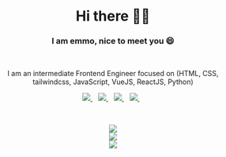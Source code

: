 <!--
**coded1guy/coded1guy** is a ✨ _special_ ✨ repository because its `README.md` (this file) appears on your GitHub profile.

Here are some ideas to get you started:

- 🔭 I’m currently working on ...
- 🌱 I’m currently learning ...
- 👯 I’m looking to collaborate on ...
- 🤔 I’m looking for help with ...
- 💬 Ask me about ...
- 📫 How to reach me: ...
- 😄 Pronouns: ...
- ⚡ Fun fact: ...
-->


<h1 align='center'>Hi there 👋🏾</h1>
<h3 align="center"> I am emmo, nice to meet you 😄</h3>
<br>
<p align='center'>I am an intermediate Frontend Engineer focused on (HTML, CSS, tailwindcss, JavaScript, VueJS, ReactJS, Python)</p>

<p align='center'>
  <p align='center'>
    <a href="https://wa.me/2348116604581?text=Hello emmo" target="_blank">
      <img src="https://img.shields.io/badge/WHATSAPP-%2325D366.svg?&style=for-the-badge&logo=whatsapp&logoColor=white" />
    </a>&nbsp;&nbsp;
    <a href="https://twitter.com/OlubiyiEmmanue9" target="_blank">
      <img src="https://img.shields.io/badge/twitter-%231DA1F2.svg?&style=for-the-badge&logo=twitter&logoColor=white" />
    </a>&nbsp;&nbsp;
    <a href="https://www.linkedin.com/in/emmanuel-olubiyi-2720a11b4/" target="_blank">
      <img src="https://img.shields.io/badge/linkedin-%230077B5.svg?&style=for-the-badge&logo=linkedin&logoColor=white" />
    </a>&nbsp;&nbsp;
    <a href="mailto:grggmmnl@gmail.com" target="_blank">
      <img src="https://img.shields.io/badge/email me-%23D14836.svg?&style=for-the-badge&logo=gmail&logoColor=white" />
    </a>&nbsp;&nbsp;
  </p>
</p>
<br>
<p align='center'>
  <img src = "https://github-readme-stats.vercel.app/api?username=coded1guy&show_icons=true&theme=tokyonight&line_height=27"><br>
  <img src = "https://github-readme-stats.vercel.app/api/top-langs/?username=coded1guy&theme=tokyonight"><br>
  <img src= "https://github-readme-streak-stats.herokuapp.com?user=coded1guy&theme=tokyonight&hide_border=true&date_format=M%20j%5B%2C%20Y%5D">
</p>
    
<!--
<p align='center'>
<a href=""><img src="" width="208" height="58" alt="" title=""></a>&nbsp;&nbsp;
</p>
-->
